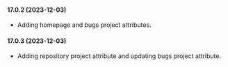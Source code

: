 #### 17.0.2 (2023-12-03)

- Adding homepage and bugs project attributes.

#### 17.0.3 (2023-12-03)

- Adding repository project attribute and updating bugs project attribute.
